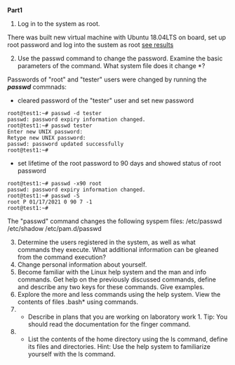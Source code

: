 **Part1**


1) Log in to the system as root.

There was built new virtual machine with Ubuntu 18.04LTS on board, set up root password and log into the sustem as root [see results](screenshots/001.JPG)



2) Use the passwd command to change the password. Examine the basic parameters of the command. What system file does it change *?

Passwords of "root" and "tester" users were changed by running the ***passwd*** commnads:
- cleared password of the "tester" user and set new password
```
root@test1:~# passwd -d tester
passwd: password expiry information changed.
root@test1:~# passwd tester
Enter new UNIX password:
Retype new UNIX password:
passwd: password updated successfully
root@test1:~#
```
- set lifetime of the root password to 90 days and showed status of root password
```
root@test1:~# passwd -x90 root
passwd: password expiry information changed.
root@test1:~# passwd -S
root P 01/17/2021 0 90 7 -1
root@test1:~#
```

The "passwd" command changes the following syspem files:
/etc/passwd
/etc/shadow
/etc/pam.d/passwd



3) Determine the users registered in the system, as well as what commands they execute. What additional information can be gleaned from the command execution?
4) Change personal information about yourself.
5) Become familiar with the Linux help system and the man and info commands. Get help on the previously discussed commands, define and describe any two keys for these commands. Give examples.
6) Explore the more and less commands using the help system. View the contents of files .bash* using commands.
7) * Describe in plans that you are working on laboratory work 1. Tip: You should read the documentation for the finger command.
8) * List the contents of the home directory using the ls command, define its files and directories. Hint: Use the help system to familiarize yourself with the ls command.
